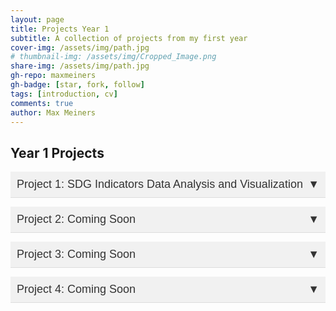 ```yaml
---
layout: page
title: Projects Year 1
subtitle: A collection of projects from my first year
cover-img: /assets/img/path.jpg
# thumbnail-img: /assets/img/Cropped_Image.png
share-img: /assets/img/path.jpg
gh-repo: maxmeiners
gh-badge: [star, fork, follow]
tags: [introduction, cv]
comments: true
author: Max Meiners
---
```


<style>
  .dropdown-container {
    display: none;
    padding-left: 20px;
    padding-top: 10px;
  }
  .dropdown-btn {
    background-color: #f1f1f1;
    color: #333;
    padding: 10px;
    font-size: 18px;
    border: none;
    text-align: left;
    cursor: pointer;
    width: 100%;
    border-bottom: 1px solid #ddd;
  }
  .dropdown-btn:hover {
    background-color: #ddd;
  }
  .dropdown-btn:after {
    content: '\25BC';
    float: right;
  }
  .dropdown-btn.active:after {
    content: '\25B2';
  }
</style>

<h2>Year 1 Projects</h2>

<button class="dropdown-btn">Project 1: SDG Indicators Data Analysis and Visualization</button>
<div class="dropdown-container">
  <h3>Project 1: <strong>SDG Indicators Data Analysis and Visualization</strong></h3>
  <p>For this project, I was given the freedom to choose any of the United Nations' Sustainable Development Goals (SDGs) to explore. I decided to focus on <strong>SDG 2: Zero Hunger</strong>, specifically looking at the relationship between GDP per capita (a measure of a country’s wealth) and undernourishment or malnutrition rates in African countries. The goal of my analysis was to see if a country’s wealth, as measured by GDP per capita, had a strong impact on reducing malnutrition across the continent.</p>

  <p>The <strong>Sustainable Development Goals (SDGs)</strong>, especially SDG 2, aim to end hunger and malnutrition around the world. While progress has been made, undernourishment is still a big problem in many parts of Africa. Factors like poverty, conflict, and environmental challenges, such as drought, contribute to ongoing food insecurity. By studying the connection between a country’s economy and its ability to fight hunger, this project aimed to find trends that could lead to better solutions for reducing malnutrition.</p>

  <p><strong>Research Question:</strong></p>
  <ul>
    <li><strong>What is the correlation between GDP per capita and undernourishment/malnutrition in the continent of Africa?</strong></li>
  </ul>

  <p><strong>Key Findings:</strong></p>
  <ul>
    <li>Nearly 10% of people worldwide are malnourished, with most of them living in Sub-Saharan Africa.</li>
    <li>The region’s malnutrition problem is worsened by economic struggles, conflict, and natural disasters like drought.</li>
    <li>By analyzing the data, I aimed to understand if wealthier countries are more successful in reducing hunger and how economic differences affect hunger rates.</li>
  </ul>

  <p><strong>Skills Gained:</strong></p>
  <ul>
    <li><strong>Data cleaning and preparation</strong> in Power BI to make sure the dataset was ready for analysis.</li>
    <li><strong>Exploratory Data Analysis (EDA)</strong> to spot key trends and connections between GDP per capita and undernourishment rates.</li>
    <li><strong>Data visualization</strong> using Power BI to create an interactive dashboard that clearly presents the insights and results of the analysis, allowing users to explore the link between GDP and hunger in different African countries.</li>
  </ul>

  <h4>Dashboard</h4>
  <p>Below is the interactive Power BI dashboard that was the final deliverable for this project.</p>
  <iframe title="SDGIndicatorsDashboard_MaxMeiners" width="600" height="373.5" src="https://app.powerbi.com/view?r=eyJrIjoiNWQyNDgwNTItMThiMC00MWVlLTgwMzYtNDAzMmU2ODJlODc2IiwidCI6IjBhMzM1ODliLTAwMzYtNGZlOC1hODI5LTNlZDA5MjZhZjg4NiIsImMiOjl9" frameborder="0" allowFullScreen="true"></iframe>
</div>

<button class="dropdown-btn">Project 2: Coming Soon</button>
<div class="dropdown-container">
  <p>More projects will be added soon...</p>
</div>

<button class="dropdown-btn">Project 3: Coming Soon</button>
<div class="dropdown-container">
  <p>More projects will be added soon...</p>
</div>

<button class="dropdown-btn">Project 4: Coming Soon</button>
<div class="dropdown-container">
  <p>More projects will be added soon...</p>
</div>

<script>
  var dropdown = document.getElementsByClassName("dropdown-btn");
  var i;

  for (i = 0; i < dropdown.length; i++) {
    dropdown[i].addEventListener("click", function() {
      this.classList.toggle("active");
      var dropdownContent = this.nextElementSibling;
      if (dropdownContent.style.display === "block") {
        dropdownContent.style.display = "none";
      } else {
        dropdownContent.style.display = "block";
      }
    });
  }
</script>